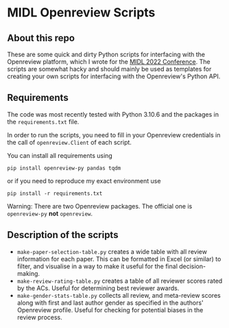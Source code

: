 # MIDL Openreview Scripts

## About this repo

These are some quick and dirty Python scripts for interfacing with the Openreview platform, which I wrote for the [MIDL 2022 Conference](https://2022.midl.io/). The scripts are somewhat hacky and should mainly be used as templates for creating your own scripts for interfacing with the Openreview's Python API. 

## Requirements 

The code was most recently tested with Python 3.10.6 and the packages in the `requirements.txt` file. 

In order to run the scripts, you need to fill in your Openreview credentials in the call of `openreview.Client` of each script. 

You can install all requirements using 

````
pip install openreview-py pandas tqdm
````

or if you need to reproduce my exact environment use

````
pip install -r requirements.txt
````

Warning: There are two Openreview packages. The official one is `openreview-py` **not** `openreview`. 

## Description of the scripts

 * `make-paper-selection-table.py` creates a wide table with all review information for each paper. This can be formatted in Excel (or similar) to filter, and visualise in a way to make it useful for the final decision-making. 
 * `make-review-rating-table.py` creates a table of all reviewer scores rated by the ACs. Useful for determining best reviewer awards. 
 * `make-gender-stats-table.py` collects all review, and meta-review scores along with first and last author gender as specified in the authors' Openreview profile. Useful for checking for potential biases in the review process. 